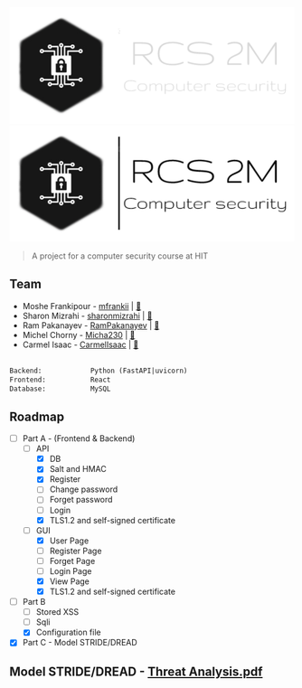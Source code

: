 <div align="center">
  <img src="./assets/logo-black.png#gh-dark-mode-only" alt="logo" />
  <img src="./assets/logo.png#gh-light-mode-only" alt="logo" />
</div>

> A project for a computer security course at HIT

## Team
- Moshe Frankipour - [mfrankii](https://github.com/mfrankii) | [:email:](mailto:000moshe000@gmail.com)
- Sharon Mizrahi - [sharonmizrahi](https://github.com/sharonmizrahi) | [:email:](mailto:sharomz96@gmail.com)
- Ram Pakanayev - [RamPakanayev](https://github.com/RamPakanayev) | [:email:](mailto:rampakanayev@gmail.com)
- Michel Chorny - [Micha230](https://github.com/Micha230) | [:email:](mailto:#)
- Carmel Isaac - [CarmelIsaac](https://github.com/CarmelIsaac) | [:email:](mailto:icarmel1811@gmail.com)

## 
```
Backend:            Python (FastAPI|uvicorn)
Frontend:           React
Database:           MySQL
```

<!-- ROADMAP -->
## Roadmap
- [ ] Part A - (Frontend & Backend)
  - [ ] API
    - [x] DB
    - [x] Salt and HMAC
    - [x] Register
    - [ ] Change password
    - [ ] Forget password
    - [ ] Login
    - [x] TLS1.2 and self-signed certificate
  - [ ] GUI
    - [x] User Page
    - [ ] Register Page
    - [ ] Forget Page
    - [ ] Login Page
    - [x] View Page
    - [x] TLS1.2 and self-signed certificate
- [ ] Part B
  - [ ] Stored XSS 
  - [ ] Sqli  
  - [x] Configuration file   
- [x] Part C - Model STRIDE/DREAD

## Model STRIDE/DREAD - [Threat Analysis.pdf](./assets/Threat_Analysis.pdf)
